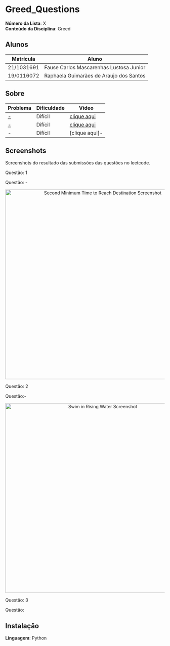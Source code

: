 # Greed_Questions

**Número da Lista**: X<br>
**Conteúdo da Disciplina**: Greed<br>

## Alunos
|Matrícula | Aluno |
| -- | -- |
| 21/1031691  |  Fause Carlos Mascarenhas Lustosa Junior |
| 19/0116072  |  Raphaela Guimarães de Araujo dos Santos |

## Sobre 

|Problema | Dificuldade |Vìdeo |
| -- | -- |-- |
| [-](-) |  Difícil|[clique aqui](-) |
| [-](-) |  Difícil|[clique aqui](-) |
| - |  Difícil|[clique aqui]- |


## Screenshots
Screenshots do resultado das submissões das questões no leetcode.

Questão: 1


Questão: -
<div align="center">
    <img src="/2045. Second Minimum Time to Reach Destination/SecondMinimum .png" alt="Second Minimum Time to Reach Destination Screenshot" width="600">
</div>


Questão: 2


Questão:-
<div align="center">
    <img src="/778. Swim in Rising Water/Swim.png" alt="Swim in Rising Water Screenshot" width="600">
</div>


Questão: 3


Questão: 

## Instalação 
**Linguagem**: Python<br>




